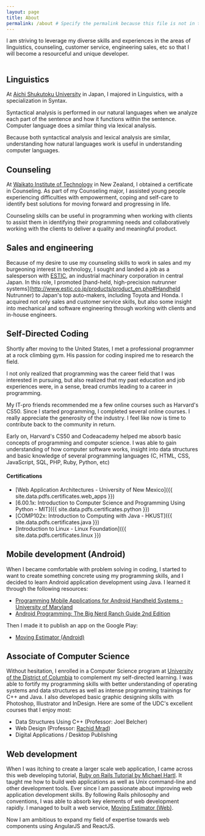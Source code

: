 ```yaml
---
layout: page
title: About
permalink: /about # Specify the permalink because this file is not in the root.
---
```


<section class="introduction">
I am striving to leverage my diverse skills and experiences in the areas of
linguistics, counseling, customer service, engineering sales, etc
so that I will become a resourceful and unique developer.
</section>

<br />

<h2>
  Linguistics
</h2>

At [Aichi Shukutoku University](http://www.aasa.ac.jp/) in Japan, I majored in Linguistics, with a specialization in Syntax.

Syntactical analysis is performed in our natural languages when we analyze
each part of the sentence and how it functions within the sentence.
Computer language does a similar thing via lexical analysis.

Because both syntactical analysis and lexical analysis are similar,
understanding how natural languages work is useful in understanding
computer languages.

<h2>
  Counseling
</h2>

At [Waikato Institute of Technology](http://www.wintec.ac.nz/) in New Zealand, I obtained a certificate in Counseling.
As part of my Counseling major, I assisted young people experiencing
difficulties with empowerment, coping and self-care to identify best
solutions for moving forward and progressing in life.

Counseling skills can be useful in programming when working with clients
to assist them in identifying their programming needs and collaboratively
working with the clients to deliver a quality and meaningful product.

<h2>
  Sales and engineering
</h2>

Because of my desire to use my counseling skills to work in sales and
my burgeoning interest in technology, I sought and landed a job as a
salesperson with [ESTIC](http://www.estic.co.jp/en/index.html),
an industrial machinary corporation in central Japan. In this role, I promoted [hand-held, high-precision nutrunner systems](http://www.estic.co.jp/products/product_en.php#Handheld Nutrunner) to Japan's top auto-makers, including Toyota and Honda.
I acquired not only sales and customer service skills,
but also some insight into mechanical and software engineering through
working with clients and in-house engineers.

<h2>
  Self-Directed Coding
</h2>

Shortly after moving to the United States, I met a professional programmer
at a rock climbing gym. His passion for coding inspired me to research the
field.

I not only realized that programming was the career field
that I was interested in pursuing, but also realized that my past education
and job experiences were, in a sense, bread crumbs leading to a career in programming.

My IT-pro friends recommended me a few online courses such as Harvard's CS50. Since I started programming, I completed several online courses. I really appreciate the generosity of the industry. I feel like now is time to contribute back to the community in return.

Early on, Harvard's CS50 and Codeacademy helped me absorb basic concepts of programming and computer science. I was able to gain understanding of how computer software works, insight into data structures and basic knowledge of several programming languages (C, HTML, CSS, JavaScript, SQL, PHP, Ruby, Python, etc)

#### Certifications

- [Web Application Architectures - University of New Mexico]({{ site.data.pdfs.certificates.web_apps }})
- [6.00.1x: Introduction to Computer Science and Programming Using Python - MIT]({{ site.data.pdfs.certificates.python }})
- [COMP102x: Introduction to Computing with Java - HKUST]({{ site.data.pdfs.certificates.java }})
- [Introduction to Linux - Linux Foundation]({{ site.data.pdfs.certificates.linux }})

<h2>
  Mobile development (Android)
</h2>

When I became comfortable with problem solving in coding, I started to want to
create something concrete using my programming skills, and I decided to learn
Android application development using Java. I learned it through the following resources:

- [Programming Mobile Applications for Android Handheld Systems - University of Maryland](https://www.coursera.org/course/androidpart1)
- [Android Programming: The Big Nerd Ranch Guide 2nd Edition](https://www.bignerdranch.com/we-write/android-programming/)

Then I made it to publish an app on the Google Play:

- [Moving Estimator (Android)](https://play.google.com/store/apps/details?id=com.mnishiguchi.android.movingestimator)

<h2>
  Associate of Computer Science
</h2>

Without hesitation, I enrolled in a Computer Science program at [University of the District of Columbia](http://www.udc.edu/) to complement my self-directed learning. I was able to fortify my programming skills with better understanding of operating systems and data structures as well as intense programming trainings for C++ and Java. I also developed basic graphic designing skills with Photoshop, Illustrator and InDesign. Here are some of the UDC's excellent courses that I enjoy most:

- Data Structures Using C++ (Professor: Joel Belcher)
- Web Design (Professor: [Rachid Mrad](http://rachidmrad.com/))
- Digital Applications / Desktop Publishing

<h2>
  Web development
</h2>

When I was itching to create a larger scale web application, I came across this web developing tutorial, [Ruby on Rails Tutorial by Michael Hartl](https://www.railstutorial.org/). It taught me how to build web applications as well as Unix command-line and other development tools. Ever since I am passionate about improving web application development skills. By following Rails philosophy and conventions, I was able to absorb key elements of web development rapidly. I managed to built a web service, [Moving Estimator (Web)](https://moving-estimator.herokuapp.com/).

Now I am ambitious to expand my field of expertise towards web components using AngularJS and ReactJS.
